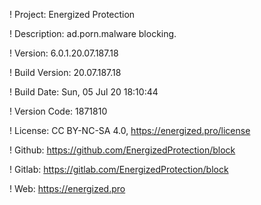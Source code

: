 ! Project: Energized Protection

! Description: ad.porn.malware blocking.

! Version: 6.0.1.20.07.187.18

! Build Version: 20.07.187.18

! Build Date: Sun, 05 Jul 20 18:10:44

! Version Code: 1871810

! License: CC BY-NC-SA 4.0, https://energized.pro/license

! Github: https://github.com/EnergizedProtection/block

! Gitlab: https://gitlab.com/EnergizedProtection/block


! Web: https://energized.pro
